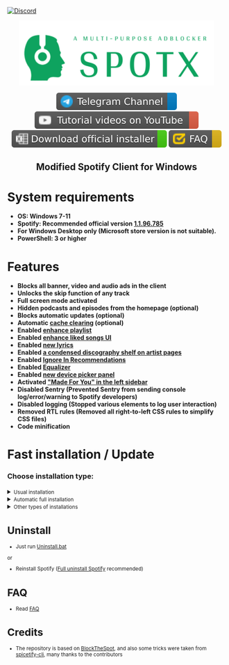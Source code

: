 [![Discord](https://discord.com/api/guilds/768367634395430992/widget.png?style=banner2)](https://discord.gg/UyjwFrTSRs)

  <p align="center">
  <a href="https://github.com/AYTROX-OFFICIEL/SpotX/releases"><img src="https://github.com/AYTROX-OFFICIEL/SpotX/raw/main/.github/Pic/logo.png" />
</p>

<p align="center">        
      <a href="https://t.me/spotify_windows_mod"><img src="https://raw.githubusercontent.com/AYTROX-OFFICIEL/SpotX/main/.github/Pic/Shields/tg.svg"></a>
      <a href="https://www.youtube.com/results?search_query=https%3A%2F%2Fgithub.com%2Famd64fox%2FSpotX"><img src="https://raw.githubusercontent.com/AYTROX-OFFICIEL/SpotX/main/.github/Pic/Shields/youtube.svg"></a>
      <a href="https://cutt.ly/8EH6NuH"><img src="https://raw.githubusercontent.com/AYTROX-OFFICIEL/SpotX/main/.github/Pic/Shields/excel.svg"></a>
      <a href="https://github.com/AYTROX-OFFICIEL/SpotX/discussions/111"><img src="https://raw.githubusercontent.com/AYTROX-OFFICIEL/SpotX/main/.github/Pic/Shields/faq.svg"></a>
      </p>

   <h2> <div align="center"><b> Modified Spotify Client for Windows </b></div> </h2>

<h1>System requirements</h1>

- <strong>OS: Windows 7-11</strong>
- <strong>Spotify: Recommended official version [1.1.96.785](https://cutt.ly/8EH6NuH)</strong>
- <strong>For Windows Desktop only (Microsoft store version is not suitable).</strong>
- <strong>PowerShell: 3 or higher</strong>

<h1>Features</h1>

- <strong>Blocks all banner, video and audio ads in the client</strong>
- <strong>Unlocks the skip function of any track</strong>
- <strong>Full screen mode activated</strong>
- <strong>Hidden podcasts and episodes from the homepage (optional)</strong>
- <strong>Blocks automatic updates (optional)</strong>
- <strong>Automatic [cache clearing](https://github.com/amd64fox/SpotX/discussions/2) (optional)</strong>
- <strong>Enabled [enhance playlist](https://github.com/amd64fox/SpotX/discussions/50#discussion-4108773)</strong>
- <strong>Enabled [enhance liked songs UI](https://github.com/amd64fox/SpotX/discussions/50#discussioncomment-2851482)</strong>
- <strong>Enabled [new lyrics](https://github.com/amd64fox/SpotX/discussions/50#discussioncomment-2851485)</strong>
- <strong>Enabled [a condensed discography shelf on artist pages](https://github.com/amd64fox/SpotX/discussions/50#discussioncomment-2851591)</strong>
- <strong>Enabled [Ignore In Recommendations](https://github.com/amd64fox/SpotX/discussions/50#discussioncomment-2996165)</strong>
- <strong>Enabled [Equalizer](https://github.com/amd64fox/SpotX/discussions/50#discussioncomment-3179778)</strong>
- <strong>Enabled [new device picker panel](https://github.com/amd64fox/SpotX/discussions/50#discussioncomment-3179782)</strong>
- <strong>Activated ["Made For You" in the left sidebar](https://github.com/amd64fox/SpotX/discussions/50#discussioncomment-2853981)</strong>
- <strong>Disabled Sentry (Prevented Sentry from sending console log/error/warning to Spotify developers)</strong>
- <strong>Disabled logging (Stopped various elements to log user interaction)</strong>
- <strong>Removed RTL rules (Removed all right-to-left CSS rules to simplify CSS files)</strong>
- <strong>Code minification</strong>

<h1>Fast installation / Update</h1>
<h3>Choose installation type:</h3>
<details>
<summary><small>Usual installation</small></summary><p>
  
  #### During installation, you need to confirm some actions, also contains:

  - All [experimental features](https://github.com/amd64fox/SpotX/discussions/50) included

  <h4> </h4>
  
#### Just download and run [Install.exe](https://raw.githack.com/AYTROX-OFFICIEL/SpotX/main/Install.exe)

</details>
  
  
<details>
<summary><small>Automatic full installation</small></summary><p>
  
  <h4>Automatic installation without confirmation, what does it do?</h4> 
  
  - Automatic removal of Spotify MS if it was found 
  - Automatic installation of the recommended version of Spotify (if another client has already been found, it will be installed over) 
  - Removal of podcasts from the main page 
  - Automatic blocking of Spotify updates
  - All [experimental features](https://github.com/amd64fox/SpotX/discussions/50) included
  - After the installation is completed, the client will autorun.
  
<h4> </h4>

#### Just download and run [Install_Auto.bat](https://raw.githack.com/AYTROX-OFFICIEL/SpotX/main/scripts/Install_Auto.bat)

</details>

<details>
<summary><small>Other types of installations</summary><p>

<details>
<summary><small>Automatic basic installation</small></summary><p>
  
  #### Automatic basic installation without confirmation, what does it do? 
  
  - Automatic removal of Spotify MS if it was found 
  - Automatic installation of the recommended version of Spotify (if another client has already been found, it will be installed over)
  - After the installation is completed, the client will autorun
  
<h4> </h4>

#### Just download and run [Install_Basic.bat](https://raw.githack.com/AYTROX-OFFICIEL/SpotX/main/scripts/Install_Basic.bat)

</details>

<details>
<summary><small>Installation for premium</small></summary><p>
  
  #### Usual installation only without ad blocking, for those who have a premium account, also contains:

  - All [experimental features](https://github.com/amd64fox/SpotX/discussions/50) included

  <h4> </h4>
  
#### Just download and run [Install_Prem.bat](https://raw.githack.com/AYTROX-OFFICIEL/SpotX/main/scripts/Install_Prem.bat)

</details>

</details>

<h1>Uninstall</h1>

- Just run [Uninstall.bat](https://raw.githack.com/AYTROX-OFFICIEL/SpotX/main/Uninstall.bat)

or

- Reinstall Spotify ([Full uninstall Spotify](https://github.com/amd64fox/Uninstall-Spotify) recommended)

<h1>FAQ</h1>

- Read [FAQ](https://github.com/amd64fox/SpotX/discussions/111)

<h1>Credits</h1>

- The repository is based on <a href="https://github.com/mrpond/BlockTheSpot">BlockTheSpot</a>, and also some tricks were taken from <a href="https://github.com/khanhas/spicetify-cli">spicetify-cli</a>, many thanks to the contributors
